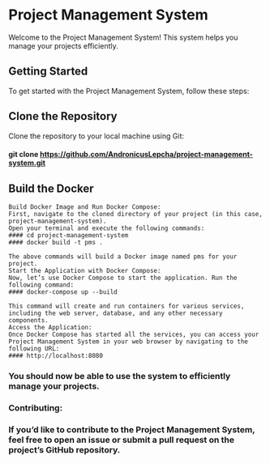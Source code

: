 # Project Management System

Welcome to the Project Management System! This system helps you manage your projects efficiently.

## Getting Started

To get started with the Project Management System, follow these steps:

## Clone the Repository
   Clone the repository to your local machine using Git:
   #### git clone https://github.com/AndronicusLepcha/project-management-system.git

## Build the Docker
    Build Docker Image and Run Docker Compose:
    First, navigate to the cloned directory of your project (in this case, project-management-system).
    Open your terminal and execute the following commands:
    #### cd project-management-system
    #### docker build -t pms .

    The above commands will build a Docker image named pms for your project.
    Start the Application with Docker Compose:
    Now, let’s use Docker Compose to start the application. Run the following command:
    #### docker-compose up --build

    This command will create and run containers for various services, including the web server, database, and any other necessary components.
    Access the Application:
    Once Docker Compose has started all the services, you can access your Project Management System in your web browser by navigating to the following URL:
    #### http://localhost:8080

### You should now be able to use the system to efficiently manage your projects.
### Contributing:
### If you’d like to contribute to the Project Management System, feel free to open an issue or submit a pull request on the project’s GitHub repository.